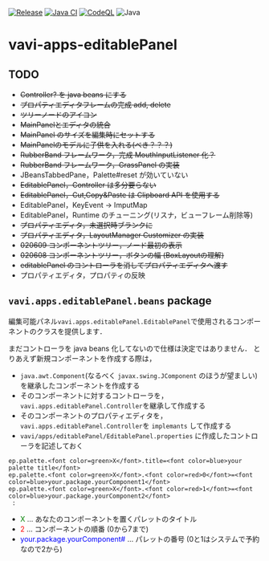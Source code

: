 [![Release](https://jitpack.io/v/umjammer/vavi-apps-editablePanel.svg)](https://jitpack.io/#umjammer/vavi-apps-editablePanel)
[![Java CI](https://github.com/umjammer/vavi-apps-editablePanel/actions/workflows/maven.yml/badge.svg)](https://github.com/umjammer/vavi-apps-editablePanel/actions/workflows/maven.yml)
[![CodeQL](https://github.com/umjammer/vavi-apps-editablePanel/actions/workflows/codeql-analysis.yml/badge.svg)](https://github.com/umjammer/vavi-apps-editablePanel/actions/workflows/codeql-analysis.yml)
![Java](https://img.shields.io/badge/Java-8-b07219)

# vavi-apps-editablePanel

## TODO

  * ~~Controller? を java beans にする~~
  * ~~プロパティエディタフレームの完成 add, delete~~
  * ~~ツリーノードのアイコン~~
  * ~~MainPanelとエディタの統合~~
  * ~~MainPanel のサイズを編集時にセットする~~
  * ~~MainPanelのモデルに子供を入れる(べき？？？)~~
  * ~~RubberBand フレームワーク，完成 MouthInputListener 化？~~
  * ~~RubberBand フレームワーク，GrassPanel の実装~~
  * JBeansTabbedPane，Palette#reset が効いていない
  * ~~EditablePanel，Controller は多分要らない~~
  * ~~EditablePanel，Cut,Copy&Paste は Clipboard API を使用する~~
  * EditablePanel，KeyEvent -> ImputMap
  * EditablePanel，Runtime のチューニング(リスナ，ビューフレーム削除等)
  * ~~プロパティエディタ，未選択時ブランクに~~
  * ~~プロパティエディタ，LayoutManager Customizer の実装~~
  * ~~020609 コンポーネントツリー，ノード最初の表示~~
  * ~~020608 コンポーネントツリー，ボタンの幅 (BoxLayoutの理解)~~
  * ~~editablePanel のコントローラを消してプロパティエディタへ渡す~~
  * プロパティエディタ，プロパティの反映

## `vavi.apps.editablePanel.beans` package

編集可能パネル`vavi.apps.editablePanel.EditablePanel`で使用されるコンポーネントのクラスを提供します．

まだコントローラを java beans 化してないので仕様は決定ではありません．
とりあえず新規コンポーネントを作成する際は，

 * `java.awt.Component`(なるべく `javax.swing.JComponent` のほうが望ましい)を継承したコンポーネントを作成する
 * そのコンポーネントに対するコントローラを，`vavi.apps.editablePanel.Controller`を継承して作成する
 * そのコンポーネントのプロパティエディタを，`vavi.apps.editablePanel.Controller`を `implemants` して作成する
 * `vavi/apps/editablePanel/EditablePanel.properties` に作成したコントローラを記述しておく
```
ep.palette.<font color=green>X</font>.title=<font color=blue>your palette title</font>
ep.palette.<font color=green>X</font>.<font color=red>0</font>=<font color=blue>your.package.yourComponent1</font>
ep.palette.<font color=green>X</font>.<font color=red>1</font>=<font color=blue>your.package.yourComponent2</font>
 :
```
 * <font color=green>X</font> ... あなたのコンポーネントを置くパレットのタイトル
 * <font color=red>2</font> ... コンポーネントの順番 (0から7まで)
 * <font color=blue>your.package.yourComponent#</font> ... パレットの番号 (0と1はシステムで予約なので2から)
